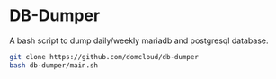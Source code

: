 # DB-Dumper

A bash script to dump daily/weekly mariadb and postgresql database.

```sh
git clone https://github.com/domcloud/db-dumper
bash db-dumper/main.sh
```
